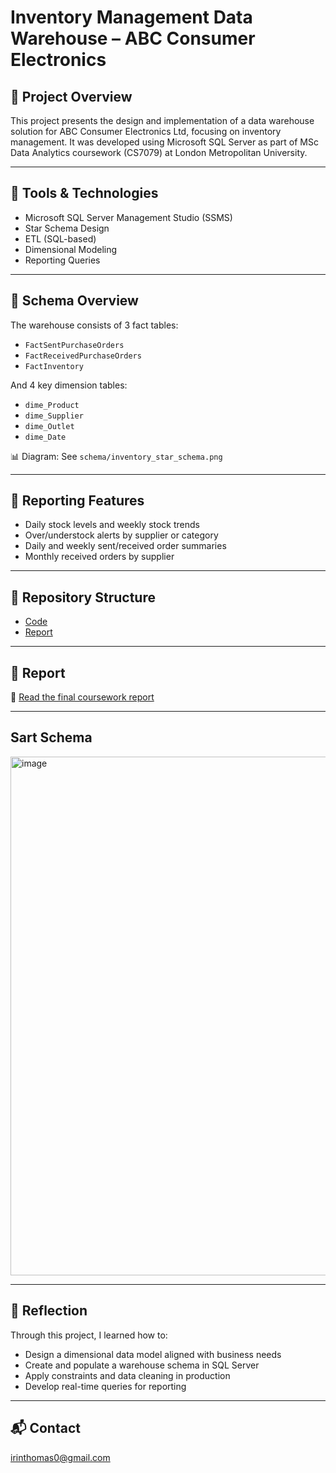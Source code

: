 # Inventory Management Data Warehouse – ABC Consumer Electronics

## 📘 Project Overview

This project presents the design and implementation of a data warehouse solution for ABC Consumer Electronics Ltd, focusing on inventory management. It was developed using Microsoft SQL Server as part of MSc Data Analytics coursework (CS7079) at London Metropolitan University.

---

## 🔧 Tools & Technologies

- Microsoft SQL Server Management Studio (SSMS)
- Star Schema Design
- ETL (SQL-based)
- Dimensional Modeling
- Reporting Queries

---

## 🧱 Schema Overview

The warehouse consists of 3 fact tables:
- `FactSentPurchaseOrders`
- `FactReceivedPurchaseOrders`
- `FactInventory`

And 4 key dimension tables:
- `dime_Product`
- `dime_Supplier`
- `dime_Outlet`
- `dime_Date`

📊 Diagram: See `schema/inventory_star_schema.png`

---

## 🧪 Reporting Features

- Daily stock levels and weekly stock trends
- Over/understock alerts by supplier or category
- Daily and weekly sent/received order summaries
- Monthly received orders by supplier

---

## 📂 Repository Structure

- [Code](https://github.com/Irin-Thomas/Inventory-Data-Warehouse-Design/tree/main/Code)
- [Report](https://github.com/Irin-Thomas/Inventory-Data-Warehouse-Design/blob/main/Report/IRIN_DATAWAREHOUSE%20Report.pdf)
---

## 📄 Report

📄 [Read the final coursework report]([docs/ABC_DataWarehouse_Report.pdf](https://github.com/Irin-Thomas/Inventory-Data-Warehouse-Design/blob/main/Report/IRIN_DATAWAREHOUSE%20Report.pdf))

---
## Sart Schema 
<img width="750" height="830" alt="image" src="https://github.com/user-attachments/assets/81b332ea-9472-4012-9a40-1ce65a864305" />

---

## 💭 Reflection

Through this project, I learned how to:
- Design a dimensional data model aligned with business needs
- Create and populate a warehouse schema in SQL Server
- Apply constraints and data cleaning in production
- Develop real-time queries for reporting

---

## 📬 Contact

[irinthomas0@gmail.com](mailto:irinthomas0@gmail.com)
